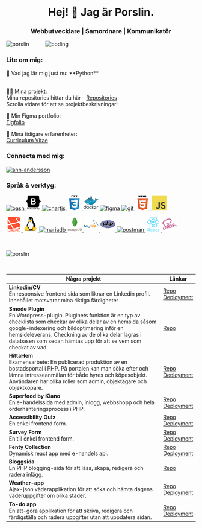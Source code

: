 <h1 align="center">Hej! 👋 Jag är Porslin.</h1>
<h3 align="center">Webbutvecklare | Samordnare | Kommunikatör</h3>
<img align="right" alt="coding" width="400" src="https://media3.giphy.com/media/v1.Y2lkPTc5MGI3NjExdjkxazRucWIxeDFhNndxeGZpcnZ1YmN2aG1zazVnZmtrNnhlcm1uZyZlcD12MV9pbnRlcm5hbF9naWZfYnlfaWQmY3Q9cw/UVZ1M8bVwpaF7MTYNk/giphy.gif">

<p align="left"> <img src="https://komarev.com/ghpvc/?username=porslin&label=Profilvisningar&color=0e75b6&style=flat" alt="porslin" /> </p>

<h3 align="left">Lite om mig:</h3>
🌱 Vad jag lär mig just nu: **Python** <br><br>

👨‍💻 Mina projekt: <br>
Mina repositories hittar du här - [Repositories](https://github.com/porslin?tab=repositories) <br>
Scrolla vidare för att se projektbeskrivningar!

📝 Min Figma portfolio:<br>
[Figfolio](https://www.figma.com/file/VkwKHeBDJF9KzzhakUBZft/Figfolio?type=design&node-id=0%3A1&mode=design&t=hPDRDv7MDjrp8IWl-1)

📄 Mina tidigare erfarenheter: <br>
[Curriculum Vitae](https://porslin.github.io/linkedin/)

<h3 align="left">Connecta med mig:</h3>
<p align="left">
<a href="https://linkedin.com/in/ann-andersson-2873ab278" target="blank"><img align="center" src="https://raw.githubusercontent.com/rahuldkjain/github-profile-readme-generator/master/src/images/icons/Social/linked-in-alt.svg" alt="ann-andersson" height="30" width="40" /></a>
</p>

<h3 align="left">Språk & verktyg:</h3>
<p align="left" width="100"> 
  <a href="https://www.gnu.org/software/bash/" target="_blank" rel="noreferrer"> <img src="https://www.vectorlogo.zone/logos/gnu_bash/gnu_bash-icon.svg" alt="bash" width="40" height="40"/> </a> 
  <a href="https://getbootstrap.com" target="_blank" rel="noreferrer"> <img src="https://raw.githubusercontent.com/devicons/devicon/master/icons/bootstrap/bootstrap-plain-wordmark.svg" alt="bootstrap" width="40" height="40"/> </a> 
  <a href="https://www.chartjs.org" target="_blank" rel="noreferrer"> <img src="https://www.chartjs.org/media/logo-title.svg" alt="chartjs" width="40" height="40"/> </a> 
  <a href="https://www.w3schools.com/css/" target="_blank" rel="noreferrer"> <img src="https://raw.githubusercontent.com/devicons/devicon/master/icons/css3/css3-original-wordmark.svg" alt="css3" width="40" height="40"/> </a>
  <a href="https://www.docker.com/" target="_blank" rel="noreferrer"> <img src="https://raw.githubusercontent.com/devicons/devicon/master/icons/docker/docker-original-wordmark.svg" alt="docker" width="40" height="40"/> </a> 
  <a href="https://www.figma.com/" target="_blank" rel="noreferrer"> <img src="https://www.vectorlogo.zone/logos/figma/figma-icon.svg" alt="figma" width="40" height="40"/> </a> 
  <a href="https://git-scm.com/" target="_blank" rel="noreferrer"> <img src="https://www.vectorlogo.zone/logos/git-scm/git-scm-icon.svg" alt="git" width="40" height="40"/> </a> 
  <a href="https://www.w3.org/html/" target="_blank" rel="noreferrer"> <img src="https://raw.githubusercontent.com/devicons/devicon/master/icons/html5/html5-original-wordmark.svg" alt="html5" width="40" height="40"/> </a> 
  <a href="https://developer.mozilla.org/en-US/docs/Web/JavaScript" target="_blank" rel="noreferrer"> <img src="https://raw.githubusercontent.com/devicons/devicon/master/icons/javascript/javascript-original.svg" alt="javascript" width="40" height="40"/> </a> 
  
  <a href="https://laravel.com/" target="_blank" rel="noreferrer"> <img src="https://raw.githubusercontent.com/devicons/devicon/master/icons/laravel/laravel-plain-wordmark.svg" alt="laravel" width="40" height="40"/> </a> 
  <a href="https://www.linux.org/" target="_blank" rel="noreferrer"> <img src="https://raw.githubusercontent.com/devicons/devicon/master/icons/linux/linux-original.svg" alt="linux" width="40" height="40"/> </a> 
  <a href="https://mariadb.org/" target="_blank" rel="noreferrer"> <img src="https://www.vectorlogo.zone/logos/mariadb/mariadb-icon.svg" alt="mariadb" width="40" height="40"/> </a> 
  <a href="https://www.mongodb.com/" target="_blank" rel="noreferrer"> <img src="https://raw.githubusercontent.com/devicons/devicon/master/icons/mongodb/mongodb-original-wordmark.svg" alt="mongodb" width="40" height="40"/> </a> 
  <a href="https://www.mysql.com/" target="_blank" rel="noreferrer"> <img src="https://raw.githubusercontent.com/devicons/devicon/master/icons/mysql/mysql-original-wordmark.svg" alt="mysql" width="40" height="40"/> </a> 
  <a href="https://www.php.net" target="_blank" rel="noreferrer"> <img src="https://raw.githubusercontent.com/devicons/devicon/master/icons/php/php-original.svg" alt="php" width="40" height="40"/> </a> 
  <a href="https://postman.com" target="_blank" rel="noreferrer"> <img src="https://www.vectorlogo.zone/logos/getpostman/getpostman-icon.svg" alt="postman" width="40" height="40"/> </a> 
  <a href="https://reactjs.org/" target="_blank" rel="noreferrer"> <img src="https://raw.githubusercontent.com/devicons/devicon/master/icons/react/react-original-wordmark.svg" alt="react" width="40" height="40"/> </a> 
  <a href="https://sass-lang.com" target="_blank" rel="noreferrer"> <img src="https://raw.githubusercontent.com/devicons/devicon/master/icons/sass/sass-original.svg" alt="sass" width="40" height="40"/> </a> </p> <br>

<p><img align="center" src="https://github-readme-stats.vercel.app/api/top-langs?username=porslin&show_icons=true&theme=onedark&locale=en&layout=compact" alt="porslin" /></p><br>


Några projekt | Länkar
--- | --- 
**Linkedin/CV**<br> En responsive frontend sida som liknar en Linkedin profil. Innehållet motsvarar mina riktiga färdigheter | [Repo](https://github.com/porslin/linkedin)<br> [Deployment](https://porslin.github.io/linkedin/)
**Smode Plugin**<br> En Wordpress-plugin. Pluginets funktion är en typ av checklista som checkar av olika delar av en hemsida såsom google-indexering och bildoptimering inför en hemsideleverans. Checkning av de olika delar lagras i databasen som sedan hämtas upp för att se vem som checkat av vad. | [Repo](https://github.com/porslin/smode-plugin)
**HittaHem**<br> Examensarbete: En publicerad produktion av en bostadsportal i PHP. På portalen kan man söka efter och lämna intresseanmälan för både hyres och köpesobjekt. Användaren har olika roller som admin, objektägare och objektköpare. | [Repo](https://github.com/porslin/lokalhittahem)<br> [Deployment](https://cme-hittahem.nu/)
**Superfood by Kiano**<br> En e-handelssida med admin, inlogg, webbshopp och hela orderhanteringsprocess i PHP. | [Repo](https://github.com/porslin/e-butik)<br> [Deployment](https://superfood-by-kiano.cme-projects.com/)
**Accessibility Quiz**<br> En enkel frontend form. | [Repo](https://github.com/porslin/accessibility-quiz)<br> [Deployment](https://porslin.github.io/accessibility-quiz/)
**Survey Form**<br> En till enkel frontend form. | [Repo](https://github.com/porslin/survey-form)<br> [Deployment](https://porslin.github.io/survey-form/)
**Fenty Collection**<br> Dynamisk react app med e-handels api. | [Repo](https://github.com/porslin/dynamisk-react-app)<br> [Deployment](https://637965d19d407f469f349038--verdant-bubblegum-9156e1.netlify.app/)
**Bloggsida**<br> En PHP blogging-sida för att läsa, skapa, redigera och radera inlägg. | [Repo](https://github.com/porslin/bloggsida)
**Weather-app**<br> Ajax-json väderapplikation för att söka och hämta dagens väderuppgifter om olika städer. | [Repo](https://github.com/porslin/ajax-JSON-weatherapp)<br> [Deployment](https://porslin.github.io/ajax-JSON-weatherapp/)
**To-do app**<br> En att-göra applikation för att skriva, redigera och färdigställa och radera uppgifter utan att uppdatera sidan. | [Repo](https://github.com/porslin/todo-applikation)<br> [Deployment](https://github.com/porslin/todo-applikation)
















